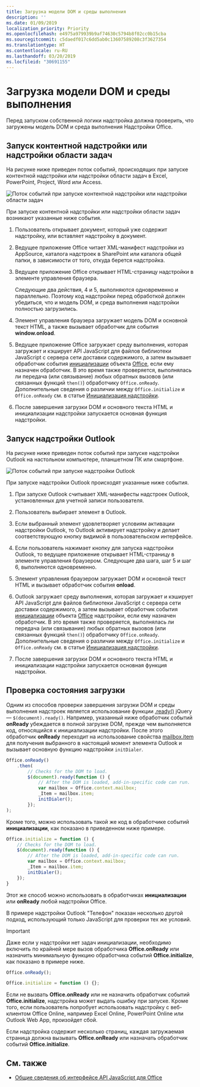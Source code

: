 ```yaml
---
title: Загрузка модели DOM и среды выполнения
description: ''
ms.date: 01/09/2019
localization_priority: Priority
ms.openlocfilehash: e4975a979939b9af74630c5794b8f02cc0b15cba
ms.sourcegitcommit: c5daedf017c6dd5ab0c13607589208c3f3627354
ms.translationtype: HT
ms.contentlocale: ru-RU
ms.lasthandoff: 03/20/2019
ms.locfileid: "30691155"
---
```

# <a name="loading-the-dom-and-runtime-environment"></a>Загрузка модели DOM и среды выполнения



Перед запуском собственной логики надстройка должна проверить, что загружены модель DOM и среда выполнения Надстройки Office. 

## <a name="startup-of-a-content-or-task-pane-add-in"></a>Запуск контентной надстройки или надстройки области задач

На рисунке ниже приведен поток событий, происходящих при запуске контентной надстройки или надстройки области задач в Excel, PowerPoint, Project, Word или Access.

![Поток событий при запуске контентной надстройки или надстройки области задач](../images/office15-app-sdk-loading-dom-agave-runtime.png)

При запуске контентной надстройки или надстройки области задач возникают указанные ниже события. 



1. Пользователь открывает документ, который уже содержит надстройку, или вставляет надстройку в документ.
    
2. Ведущее приложение Office читает XML-манифест надстройки из AppSource, каталога надстроек в SharePoint или каталога общей папки, в зависимости от того, откуда берется надстройка.
    
3. Ведущее приложение Office открывает HTML-страницу надстройки в элементе управления браузера.
    
    Следующие два действия, 4 и 5, выполняются одновременно и параллельно. Поэтому код надстройки перед обработкой должен убедиться, что и модель DOM, и среда выполнения надстройки полностью загрузились.
    
4. Элемент управления браузера загружает модель DOM и основной текст HTML, а также вызывает обработчик для события **window.onload**.
    
5. Ведущее приложение Office загружает среду выполнения, которая загружает и кэширует API JavaScript для файлов библиотеки JavaScript с сервера сети доставки содержимого, а затем вызывает обработчик события [инициализации](/javascript/api/office#office-initialize) объекта [Office](/javascript/api/office), если ему назначен обработчик. В это время также проверяется, выполнялась ли передача (или связывание) любых обратных вызовов (или связанных функций `then()`) обработчику `Office.onReady`. Дополнительные сведения о различии между `Office.initialize` и `Office.onReady` см. в статье [Инициализация надстройки](/office/dev/add-ins/develop/understanding-the-javascript-api-for-office#initializing-your-add-in).
    
6. После завершения загрузки DOM и основного текста HTML и инициализации надстройки запускается основная функция надстройки.
    

## <a name="startup-of-an-outlook-add-in"></a>Запуск надстройки Outlook



На рисунке ниже приведен поток событий при запуске надстройки Outlook на настольном компьютере, планшетном ПК или смартфоне.

![Поток событий при запуске надстройки Outlook](../images/outlook15-loading-dom-agave-runtime.png)

При запуске надстройки Outlook происходят указанные ниже события. 



1. При запуске Outlook считывает XML-манифесты надстроек Outlook, установленных для учетной записи пользователя.
    
2. Пользователь выбирает элемент в Outlook.
    
3. Если выбранный элемент удовлетворяет условиям активации надстройки Outlook, то Outlook активирует надстройку и делает соответствующую кнопку видимой в пользовательском интерфейсе.
    
4. Если пользователь нажимает кнопку для запуска надстройки Outlook, то ведущее приложение открывает HTML-страницу в элементе управления браузером. Следующие два шага, шаг 5 и шаг 6, выполняются одновременно.
    
5. Элемент управления браузером загружает DOM и основной текст HTML и вызывает обработчик события **onload**.
    
6. Outlook загружает среду выполнения, которая загружает и кэширует API JavaScript для файлов библиотеки JavaScript с сервера сети доставки содержимого, а затем вызывает обработчик события [инициализации](/javascript/api/office#office-initialize) объекта [Office](/javascript/api/office) надстройки, если ему назначен обработчик. В это время также проверяется, выполнялась ли передача (или связывание) любых обратных вызовов (или связанных функций `then()`) обработчику `Office.onReady`. Дополнительные сведения о различии между `Office.initialize` и `Office.onReady` см. в статье [Инициализация надстройки](/office/dev/add-ins/develop/understanding-the-javascript-api-for-office#initializing-your-add-in).
    
7. После завершения загрузки DOM и основного текста HTML и инициализации надстройки запускается основная функция надстройки.
    

## <a name="checking-the-load-status"></a>Проверка состояния загрузки

Одним из способов проверки завершения загрузки DOM и среды выполнения надстроек является использование функции [.ready()](https://api.jquery.com/ready/) jQuery — `$(document).ready()`. Например, указанный ниже обработчик событий **onReady** убеждается в полной загрузке DOM, прежде чем выполняется код, относящийся к инициализации надстройки. После этого обработчик **onReady** переходит на использование свойства [mailbox.item](https://docs.microsoft.com/javascript/api/outlook/office.mailbox) для получения выбранного в настоящий момент элемента Outlook и вызывает основную функцию надстройки `initDialer`.

```js
Office.onReady()
    .then(
        // Checks for the DOM to load.
        $(document).ready(function () {
            // After the DOM is loaded, add-in-specific code can run.
            var mailbox = Office.context.mailbox;
            _Item = mailbox.item;
            initDialer();
        });
);
```

Кроме того, можно использовать такой же код в обработчике событий **инициализации**, как показано в приведенном ниже примере.

```js
Office.initialize = function () {
    // Checks for the DOM to load.
    $(document).ready(function () {
        // After the DOM is loaded, add-in-specific code can run.
        var mailbox = Office.context.mailbox;
        _Item = mailbox.item;
        initDialer();
    });
}
```

Этот же способ можно использовать в обработчиках **инициализации** или **onReady** любой надстройки Office.

В примере надстройки Outlook "Телефон" показан несколько другой подход, использующий только JavaScript для проверки тех же условий. 

> [!IMPORTANT]
> Даже если у надстройки нет задач инициализации, необходимо включить по крайней мере вызов обработчика **Office.onReady** или назначить минимальную функцию обработчика событий **Office.initialize**, как показано в примере ниже.
>
>```js
>Office.onReady();
>```
>
>```js
>Office.initialize = function () {};
>```
>
> Если не вызвать **Office.onReady** или не назначить обработчик событий **Office.initialize**, надстройка может выдать ошибку при запуске. Кроме того, если пользователь попробует использовать надстройку с веб-клиентом Office Online, например Excel Online, PowerPoint Online или Outlook Web App, произойдет сбой.
>
> Если надстройка содержит несколько страниц, каждая загружаемая страница должна вызывать  **Office.onReady** или назначать обработчик событий **Office.initialize**.

## <a name="see-also"></a>См. также

- [Общие сведения об интерфейсе API JavaScript для Office](understanding-the-javascript-api-for-office.md)
    
